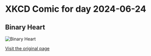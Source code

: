 
# XKCD Comic for day 2024-06-24

## Binary Heart

![Binary Heart](https://imgs.xkcd.com/comics/binary_heart.jpg "i love you")

[Visit the original page](https://xkcd.com/99/)
